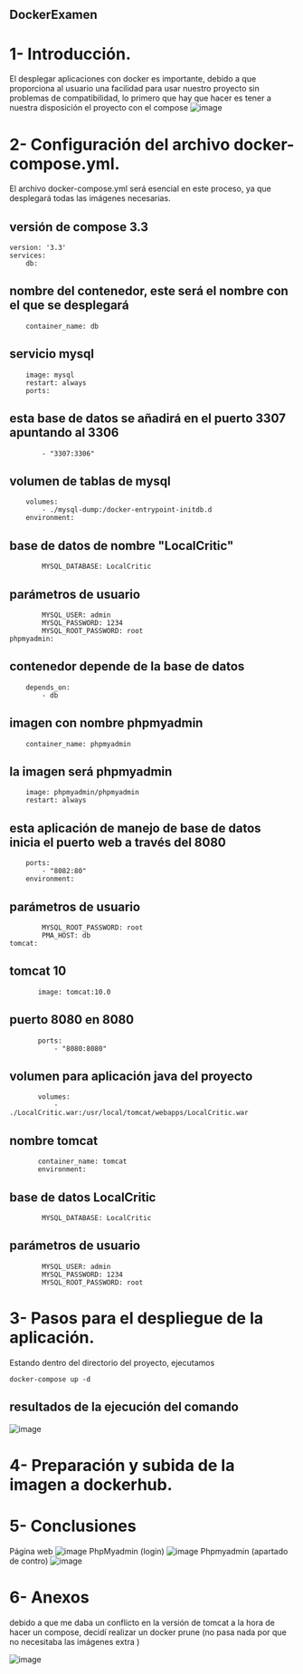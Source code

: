 ## DockerExamen


# 1- Introducción.
El desplegar aplicaciones con docker es importante, debido a que proporciona al usuario una facilidad para usar nuestro proyecto sin problemas de compatibilidad, lo primero que hay que hacer es tener a nuestra disposición el proyecto con el compose
![image](image1.png)


# 2- Configuración del archivo docker-compose.yml.
El archivo docker-compose.yml será esencial en este proceso, ya que desplegará todas las imágenes necesarias.

## versión de compose 3.3
    version: '3.3'
    services:
        db:
## nombre del contenedor, este será el nombre con el que se desplegará
        container_name: db
## servicio mysql
        image: mysql
        restart: always
        ports:
## esta base de datos se añadirá en el puerto 3307 apuntando al 3306
            - "3307:3306"
## volumen de tablas de mysql
        volumes:
            - ./mysql-dump:/docker-entrypoint-initdb.d
        environment:

## base de datos de nombre "LocalCritic"
            MYSQL_DATABASE: LocalCritic
## parámetros de usuario
            MYSQL_USER: admin
            MYSQL_PASSWORD: 1234
            MYSQL_ROOT_PASSWORD: root
    phpmyadmin:
## contenedor depende de la base de datos
        depends_on: 
            - db
## imagen con nombre phpmyadmin
        container_name: phpmyadmin
## la imagen será phpmyadmin
        image: phpmyadmin/phpmyadmin
        restart: always
## esta aplicación de manejo de base de datos inicia el puerto web a través del 8080
        ports:
            - "8082:80"
        environment:
## parámetros de usuario
            MYSQL_ROOT_PASSWORD: root 
            PMA_HOST: db
    tomcat:
## tomcat 10
           image: tomcat:10.0
## puerto 8080 en 8080
           ports:
               - "8080:8080"
## volumen para aplicación java del proyecto
           volumes:
               - ./LocalCritic.war:/usr/local/tomcat/webapps/LocalCritic.war
## nombre tomcat
           container_name: tomcat
           environment:
## base de datos LocalCritic
            MYSQL_DATABASE: LocalCritic
## parámetros de usuario
            MYSQL_USER: admin
            MYSQL_PASSWORD: 1234
            MYSQL_ROOT_PASSWORD: root


# 3- Pasos para el despliegue de la aplicación.
Estando dentro del directorio del proyecto, ejecutamos 

    docker-compose up -d
## resultados de la ejecución del comando
![image](image7.png)
# 4- Preparación y subida de la imagen a dockerhub.


# 5- Conclusiones
Página web
![image](image4.png)
PhpMyadmin (login)
![image](image5.png)
Phpmyadmin (apartado de contro)
![image](image6.png)

# 6- Anexos
debido a que me daba un conflicto en la versión de tomcat a la hora de hacer un compose, decidí realizar un docker prune (no pasa nada por que no necesitaba las imágenes extra )

![image](image3.png)
